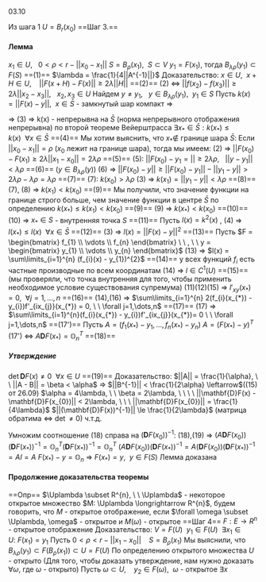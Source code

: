 03.10

Из шага 1 $U = B_{r}(x_{0})$
==Шаг 3.==
#### Лемма
$x_{1} \in U, \ \ \ 0<\rho<r-||x_{0}-x_{1}||$
$S = B_{\rho}(x_{1}), \ \ S \subset V$
$y_{1} = F(x_{1})$,  тогда $B_{\lambda\rho}(y_{1}) \subset F(S)$  ==(1)==
$\lambda = \frac{1}{4||A^{-1}||}$
Доказательство:
$x \in U, \ \ x+H \in U, \ \ \ \ ||F(x+H) - F(x)|| \ge 2\lambda||H||$  ==(2)==
(2) <=> $|| f(x_{2}) - f(x_{3})|| \ge 2\lambda ||x_{2}-x_{3}||, \ \ \ x_{2},x_{3} \in U$
Найдем $y \ne y_{1}, \ \ \ y \in B_{\lambda \rho}(y_{1}), \ \ y_{1}\in S$
Пусть  $k(x) = || F(x) - y || , \ \ x \in \bar{S}$ - замкнутый шар компакт =>

=> (3) => k(x) - непрерывна на $\bar{S}$ (норма непрерывного отображения непрерывна)
по второй теореме Вейерштрасса $\exists x_{*} \in \bar{S} : k(x_{*}) \le k(x) \ \ \forall x \in \bar{S}$  ==(4)==
Мы хотим выяснить, что $x_{*} \notin$ границе шара $\bar{S}$:
Если $||x_{0} - x_{1}|| = \rho$ ($x_{0}$ лежит на границе шара), тогда мы имеем:
(2) => $|| F(x_{0}) - F(x_{1}) \ge 2\lambda || x_{1} - x_{0} || = 2\lambda \rho$  ==(5)==
(5): $||F(x_{0}) - y_{1} =|| \ge 2\lambda \rho, \ \ \ ||y - y_{1}|| < \lambda \rho$  ==(6)== ($y\in B_{\lambda\rho}(y)$)
(6) => $|| F(x_{0}) - y || \ge || F(x_{0}) - y_{1} || - || y_{1} - y || > 2\lambda\rho - \lambda\rho = \lambda\rho$  ==(7)==
(7): $k(x_{0}) > \lambda\rho$     (3) => $k(x_{1}) = || y_{1} - y || < \lambda\rho$  ==(8)==
(7), (8) => $k(x_{1}) < k(x_{0})$  ==(9)==
Мы получили, что значение функции на границе строго больше, чем значение функции в центре $\bar{S}$
по определению  $k(x_{*}) \le k(x_{1}) < k(x_{0})$  ==(9)==
(9) => $k(x_{*}) < k(x_{0})$  ==(10)==
(10) => $x_{*} \in S$ - внутренняя точка $S$  ==(11)==
 Пусть  $l(x) = k^{2}(x)$ ,  (4) => $l(x_{*}) \le l(x) \ \ \forall x \in \bar{S}$  ==(12)==
 (3) => $l(x) = ||F(x) - y||^{2}$  ==(13)==
 Пусть $F = \begin{bmatrix} f_{1} \\ \vdots \\ f_{n} \end{bmatrix} \ \ , \ \ y = \begin{bmatrix} y_{1} \\ \vdots \\ y_{n} \end{bmatrix}$
 (13) => $l(x) = \sum\limits_{i=1}^{n} (f_{i}(x) - y_{1})^{2}$  ==(14)==
 у всех функций $f_{i}$ есть частные производные по всем координатам
 (14) => $l \in C^{1}(U)$  ==(15)==
 (мы проверяли, что точка внутренняя для того, чтобы применить необходимое условие существования супремума)
 (11)(12)(15) => $l'_{xy}(x_{*}) = 0, \ \ \forall j=1,\dots,n$  ==(16)==
 (14),(16) => $\sum\limits_{i=1}^{n} 2(f_{i}(x_{*}) - y_{i})f'_{ix_{j}}(x_{*}) = 0, \ \ \forall j=1,\dots,n$  ==(17)==
 (17) => $\sum\limits_{i=1}^{n}(f_{i}(x_{*}) - y_{i})f'_{ix_{j}}(x_{*})= 0 \ \ \forall j=1,\dots,n$  ==(17')==
 Пусть $A = (f_{1}(x_{*}) - y_{1}, \dots, f_{n}(x_{*})-y_{n})$
 $A = (F(x_{*})-y)^{T}$
 (17') <=> $A\mathbf{D}F(x_{*}) = \mathbb{O}_{n}^{T}$  ==(18)==
##### Утверждение
$\det \mathbf{D}F(x) \ne 0 \ \ \forall x \in U$  ==(19)==
Доказательство:
$||A|| = \frac{1}{\alpha}, \ \ ||A - B|| = \beta < \alpha$  =>  $||B^{-1}|| < \frac{1}{2\alpha} \leftarrow$((15) от 26.09)
$\alpha = 4\lambda, \ \ \beta = 2\lambda, \ \ \ \ ||\mathbf{D}F(x) - \mathbf{D}F(x_{0})|| < 2\lambda, \ \ \ ||\mathbf{D}F(x_{0})|| = \frac{1}{4\lambda}$
$||(\mathbf{D}F(x))^{-1}|| \le \frac{1}{2\lambda}$  (матрица обратима <=> $\det \ne 0$)
ч.т.д.

Умножим соотношение (18) справа на $(\mathbf{D}F(x_{0}))^{-1}$:
(18),(19) => $(A\mathbf{D}F(x_{0}))(\mathbf{D}F(x_{*}))^{-1} = \mathbb{O}_{n}^{T}(\mathbf{D}F(x_{*}))^{-1} = \mathbb{O}_{n}^{T}$
$(A\mathbf{D}F(x_{0}))(\mathbf{D}F(x_{*}))^{-1} = A(\mathbf{D}F(x_{0}))(\mathbf{D}F(x_{*}))^{-1} = AI = A$
$F(x_{*}) - y = \mathbb{O}_{n}$ => $F(x_{*}) = y, \ \ y\in F(S)$
Лемма доказана
#### Продолжение доказательства теоремы
==Опр==
$\Uplambda \subset R^{n}, \ \ \Uplambda$ - некоторое открытое множество
$M: \Uplambda \longrightarrow R^{n}$, будем говорить, что $M$ - открытое отображение, если $\forall \omega \subset \Uplambda, \omega$ - открытое и $M(\omega)$ - открытое
==Шаг 4==
$F: E \longrightarrow R^{n}$ - открытое отображение
Доказательство:
$V = F(U) \ \ y_{1} \in F(U) \ \ \exists x_{1}\in U: \ F(x_{1}) = y_{1}$
Пусть $0<\rho<r-||x_{1}-x_{0}|| \ \ \ \ S = B_{\rho}(x_{1})$
Мы выяснили, что $B_{\lambda\rho}(y_{1}) \subset F(B_{\rho}(x_{1}))\subset U = F(U)$
По определению открытого множества $U$ - открыто (Для того, чтобы доказать утверждение, нам нужно доказать $\forall \omega$, где $\omega$ - открыто)
Пусть $\omega \subset U, \ \ \ \  y_{2}\in F(\omega), \ \ \omega$  - открытое 
$\exists x$